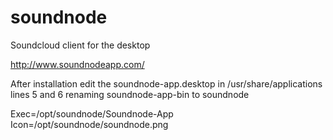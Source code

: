 # soundnode
Soundcloud client for the desktop

http://www.soundnodeapp.com/

After installation edit the soundnode-app.desktop in /usr/share/applications lines 5 and 6 
renaming soundnode-app-bin to soundnode

Exec=/opt/soundnode/Soundnode-App
Icon=/opt/soundnode/soundnode.png
